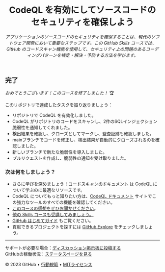 <header>

<!--
  <<< 著者向けメモ: コースヘッダー >>>
  コースの作成方法については <https://skills.github.com/quickstart> を参照してください。
  1280×640 の画像、文の形式でのコース名、簡潔な説明文（斜体）を含めてください。
  リポジトリの設定では：テンプレートリポジトリを有効化し、1280×640 のソーシャル画像を追加し、マージ後は自動でブランチを削除する設定にしてください。
  「About」の隣に説明とタグを追加し、リリース、パッケージ、環境は無効にしてください。
  オープンソースライセンスを追加してください（GitHubではMITライセンスが使用されます）。
-->

# CodeQL を有効にしてソースコードのセキュリティを確保しよう

_アプリケーションのソースコードのセキュリティを確保することは、現代のソフトウェア開発において重要なステップです。この GitHub Skills コースでは、GitHub のコードスキャン機能を使用して、セキュリティ上の問題のあるコーディングパターンを特定・解決・予防する方法を学びます。_

</header>

<!--
  <<< Author notes: Finish >>>
  学んだことの振り返り、フィードバックのお願い、次のステップの案内。
-->

## 完了

_おめでとうございます！このコースを修了しました！_ 🏆

このリポジトリで達成したタスクを振り返りましょう：
  - リポジトリで CodeQL を有効化しました。
  - CodeQL がリポジトリのコードをスキャンし、2件のSQLインジェクション脆弱性を通知してくれました。
  - 検出結果を確認し、クローズとしてマークし、監査証跡も確認しました。
  - mainブランチでコードを修正し、検出結果が自動的にクローズされるのを確認しました。
  - 新しいブランチで新たな脆弱性を導入しました。
  - プルリクエストを作成し、脆弱性の通知を受け取りました。

### 次は何をしましょう？

- さらに学びを深めましょう！[コードスキャンのドキュメント](https://docs.github.com/ja/code-security/code-scanning/automatically-scanning-your-code-for-vulnerabilities-and-errors/about-code-scanning) は CodeQL について学ぶのに最適なリソースです。
- CodeQL についてもっと知りたい方は、[CodeQL ドキュメント](https://codeql.github.com/docs/) サイトでこの強力なツールのすべての機能を確認してください。
- [このコースの感想をぜひお聞かせください](https://github.com/orgs/skills/discussions/405)。
- [他の Skills コースも受講してみましょう。](https://github.com/skills)
- [GitHub はじめてガイド](https://docs.github.com/ja/get-started) もご覧ください。
- 貢献できるプロジェクトを探すには [GitHub Explore](https://github.com/explore) をチェックしましょう。

<footer>

<!--
  <<< 著者向けメモ: フッター >>>
  サポートリンク、GitHubステータス、行動規範、ライセンスなどを追加してください。
-->

---

サポートが必要な場合：[ディスカッション掲示板に投稿する](https://github.com/orgs/skills/discussions/categories/introduction-to-codeql)  
GitHubの稼働状況：[ステータスページを見る](https://www.githubstatus.com/)

&copy; 2023 GitHub &bull; [行動規範](https://www.contributor-covenant.org/version/2/1/code_of_conduct/code_of_conduct.md) &bull; [MITライセンス](https://gh.io/mit)

</footer>
